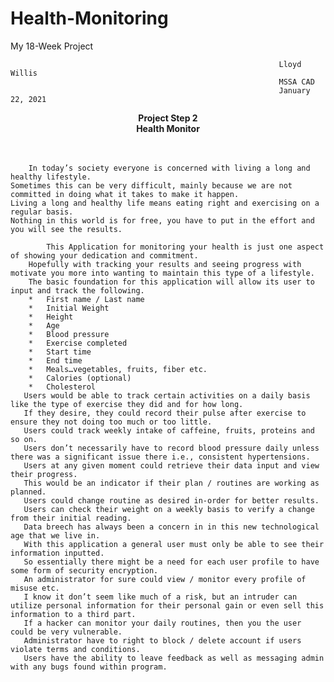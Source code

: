 # Health-Monitoring
My 18-Week Project

																Lloyd Willis
																MSSA CAD
																January 22, 2021
<p align="center">
  <b>Project Step 2</b><br>
  <b>Health Monitor</b><br>
  <br><br> 
</p>

		In today’s society everyone is concerned with living a long and healthy lifestyle.
	Sometimes this can be very difficult, mainly because we are not committed in doing what it takes to make it happen.
	Living a long and healthy life means eating right and exercising on a regular basis.
	Nothing in this world is for free, you have to put in the effort and you will see the results.
	
        	This Application for monitoring your health is just one aspect of showing your dedication and commitment.
        Hopefully with tracking your results and seeing progress with motivate you more into wanting to maintain this type of a lifestyle. 
        The basic foundation for this application will allow its user to input and track the following.
		*	First name / Last name
		*	Initial Weight
		*	Height
		*	Age
		*	Blood pressure
		*	Exercise completed 
		*	Start time
		*	End time
		*	Meals…vegetables, fruits, fiber etc.
		*	Calories (optional)
		*	Cholesterol
       Users would be able to track certain activities on a daily basis like the type of exercise they did and for how long.
       If they desire, they could record their pulse after exercise to ensure they not doing too much or too little.
       Users could track weekly intake of caffeine, fruits, proteins and so on.
       Users don’t necessarily have to record blood pressure daily unless there was a significant issue there i.e., consistent hypertensions.
       Users at any given moment could retrieve their data input and view their progress.
       This would be an indicator if their plan / routines are working as planned.
       Users could change routine as desired in-order for better results.
       Users can check their weight on a weekly basis to verify a change from their initial reading.
       Data breech has always been a concern in in this new technological age that we live in.
       With this application a general user must only be able to see their information inputted.
       So essentially there might be a need for each user profile to have some form of security encryption.
       An administrator for sure could view / monitor every profile of misuse etc.
       I know it don’t seem like much of a risk, but an intruder can utilize personal information for their personal gain or even sell this information to a third part.
       If a hacker can monitor your daily routines, then you the user could be very vulnerable.
       Administrator have to right to block / delete account if users violate terms and conditions. 
       Users have the ability to leave feedback as well as messaging admin with any bugs found within program.

